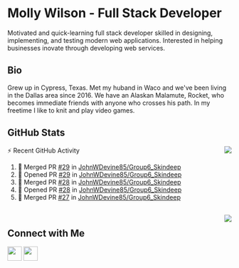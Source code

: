 # Molly Wilson - Full Stack Developer
Motivated and quick-learning full stack developer skilled in designing, implementing, and testing modern web applications. Interested in helping businesses inovate through developing web services.

## Bio
Grew up in Cypress, Texas. Met my huband in Waco and we've been living in the Dallas area since 2016. We have an Alaskan Malamute, Rocket, who becomes immediate friends with anyone who crosses his path. In my freetime I like to knit and play video games. 

## GitHub Stats

<img align="right" src="https://github-readme-stats.vercel.app/api?username=mswil&show_icons=true&theme=tokyonight"/>

⚡ Recent GitHub Activity
<!--START_SECTION:activity-->
1. 🎉 Merged PR [#29](https://github.com/JohnWDevine85/Group6_Skindeep/pull/29) in [JohnWDevine85/Group6_Skindeep](https://github.com/JohnWDevine85/Group6_Skindeep)
2. 💪 Opened PR [#29](https://github.com/JohnWDevine85/Group6_Skindeep/pull/29) in [JohnWDevine85/Group6_Skindeep](https://github.com/JohnWDevine85/Group6_Skindeep)
3. 🎉 Merged PR [#28](https://github.com/JohnWDevine85/Group6_Skindeep/pull/28) in [JohnWDevine85/Group6_Skindeep](https://github.com/JohnWDevine85/Group6_Skindeep)
4. 💪 Opened PR [#28](https://github.com/JohnWDevine85/Group6_Skindeep/pull/28) in [JohnWDevine85/Group6_Skindeep](https://github.com/JohnWDevine85/Group6_Skindeep)
5. 🎉 Merged PR [#27](https://github.com/JohnWDevine85/Group6_Skindeep/pull/27) in [JohnWDevine85/Group6_Skindeep](https://github.com/JohnWDevine85/Group6_Skindeep)
<!--END_SECTION:activity-->

<br>

<img align="right" src="https://github-readme-stats.vercel.app/api/top-langs/?username=mswil&layout=compact&theme=tokyonight"/>

## Connect with Me

[<img height="32" width="32" src="https://cdn.jsdelivr.net/npm/simple-icons@v5/icons/linkedin.svg" />](https://www.linkedin.com/in/molly-wilson-b55589206/)
[<img height="32" width="32" src="https://cdn.jsdelivr.net/npm/simple-icons@v5/icons/maildotru.svg" />](mailto:molly_wilson1@outlook.com)
